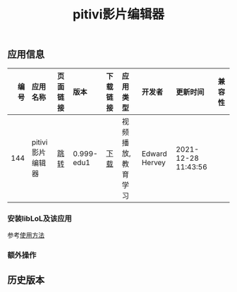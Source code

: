﻿---
id: 144
title: pitivi影片编辑器
toc: true
weight: 144
---

## 应用信息 
|   编号 | 应用名称        | 页面链接                                       | 版本         | 下载链接                                                                          | 应用类型      | 开发者           | 更新时间                | 兼容性   |
|-----:|:------------|:-------------------------------------------|:-----------|:------------------------------------------------------------------------------|:----------|:--------------|:--------------------|:------|
|  144 | pitivi影片编辑器 | [跳转](http://app.loongapps.cn/#/detail/144) | 0.999-edu1 | [下载](http://113.24.212.22:8090/upload/file/pitivi_0.999-edu1_loongarch64.deb) | 视频播放,教育学习 | Edward Hervey | 2021-12-28 11:43:56 |       |
### 安装libLoL及该应用 
参考[使用方法](/docs/usage) 
### 额外操作 


## 历史版本 
 